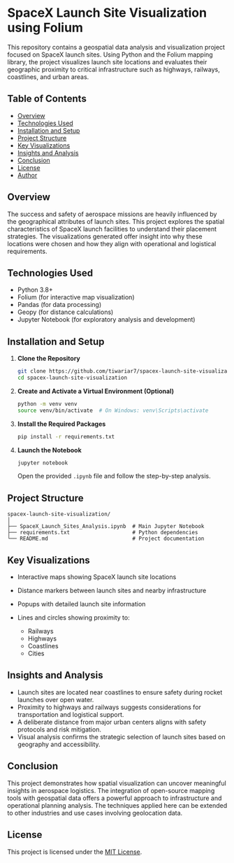 # SpaceX Launch Site Visualization using Folium

This repository contains a geospatial data analysis and visualization project focused on SpaceX launch sites. Using Python and the Folium mapping library, the project visualizes launch site locations and evaluates their geographic proximity to critical infrastructure such as highways, railways, coastlines, and urban areas.

## Table of Contents

- [Overview](#overview)
- [Technologies Used](#technologies-used)
- [Installation and Setup](#installation-and-setup)
- [Project Structure](#project-structure)
- [Key Visualizations](#key-visualizations)
- [Insights and Analysis](#insights-and-analysis)
- [Conclusion](#conclusion)
- [License](#license)
- [Author](#author)

## Overview

The success and safety of aerospace missions are heavily influenced by the geographical attributes of launch sites. This project explores the spatial characteristics of SpaceX launch facilities to understand their placement strategies. The visualizations generated offer insight into why these locations were chosen and how they align with operational and logistical requirements.

## Technologies Used

- Python 3.8+
- Folium (for interactive map visualization)
- Pandas (for data processing)
- Geopy (for distance calculations)
- Jupyter Notebook (for exploratory analysis and development)

## Installation and Setup

1. **Clone the Repository**
   ```bash
   git clone https://github.com/tiwariar7/spacex-launch-site-visualization.git
   cd spacex-launch-site-visualization
   ```

2. **Create and Activate a Virtual Environment (Optional)**

   ```bash
   python -m venv venv
   source venv/bin/activate  # On Windows: venv\Scripts\activate
   ```

3. **Install the Required Packages**

   ```bash
   pip install -r requirements.txt
   ```

4. **Launch the Notebook**

   ```bash
   jupyter notebook
   ```

   Open the provided `.ipynb` file and follow the step-by-step analysis.

## Project Structure

```
spacex-launch-site-visualization/
│
├── SpaceX_Launch_Sites_Analysis.ipynb  # Main Jupyter Notebook
├── requirements.txt                    # Python dependencies
└── README.md                           # Project documentation
```

## Key Visualizations

* Interactive maps showing SpaceX launch site locations
* Distance markers between launch sites and nearby infrastructure
* Popups with detailed launch site information
* Lines and circles showing proximity to:

  * Railways
  * Highways
  * Coastlines
  * Cities

## Insights and Analysis

* Launch sites are located near coastlines to ensure safety during rocket launches over open water.
* Proximity to highways and railways suggests considerations for transportation and logistical support.
* A deliberate distance from major urban centers aligns with safety protocols and risk mitigation.
* Visual analysis confirms the strategic selection of launch sites based on geography and accessibility.

## Conclusion

This project demonstrates how spatial visualization can uncover meaningful insights in aerospace logistics. The integration of open-source mapping tools with geospatial data offers a powerful approach to infrastructure and operational planning analysis. The techniques applied here can be extended to other industries and use cases involving geolocation data.

## License

This project is licensed under the [MIT License](LICENSE).
